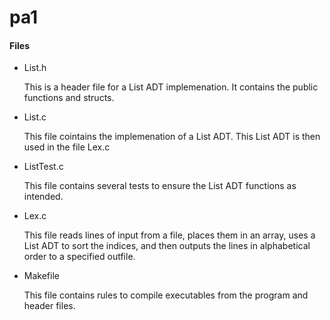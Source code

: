 # pa1

#### Files
- List.h
	
	This is a header file for a List ADT implemenation. It contains the public functions and structs.
- List.c 
	
	This file cointains the implemenation of a List ADT. This List ADT is then used in the file Lex.c
- ListTest.c
	
	This file contains several tests to ensure the List ADT functions as intended.
- Lex.c 
	
	This file reads lines of input from a file, places them in an array, uses a List ADT to sort the indices, and then outputs the lines in alphabetical order to a specified outfile.
- Makefile 
	
	This file contains rules to compile executables from the program and header files.

